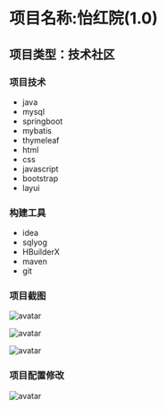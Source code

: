 # 项目名称:怡红院(1.0)
## 项目类型：技术社区
### 项目技术
- java
- mysql
- springboot
- mybatis
- thymeleaf
- html
- css
- javascript
- bootstrap
- layui
### 构建工具
- idea
- sqlyog
- HBuilderX
- maven
- git
### 项目截图
![avatar](/images/md/440.jpg)

![avatar](/images/md/441.jpg)

![avatar](/images/md/442.jpg)
### 项目配置修改
![avatar](/images/md/443.jpg)

